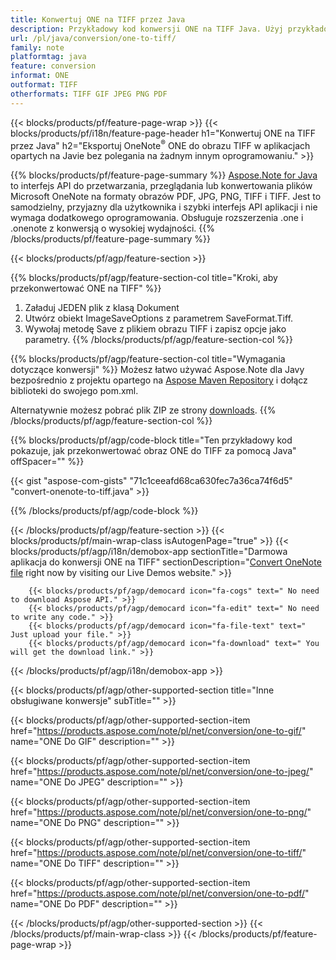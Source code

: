 ```yaml
---
title: Konwertuj ONE na TIFF przez Java
description: Przykładowy kod konwersji ONE na TIFF Java. Użyj przykładowego kodu API dla plików wsadowych ONE do konwersji TIFF w dowolnej aplikacji opartej na Javie. 
url: /pl/java/conversion/one-to-tiff/
family: note
platformtag: java
feature: conversion
informat: ONE
outformat: TIFF
otherformats: TIFF GIF JPEG PNG PDF
---
```

{{< blocks/products/pf/feature-page-wrap >}}
{{< blocks/products/pf/i18n/feature-page-header h1="Konwertuj ONE na TIFF przez Java" h2="Eksportuj OneNote<sup>&reg;</sup> ONE do obrazu TIFF w aplikacjach opartych na Javie bez polegania na żadnym innym oprogramowaniu." >}}

{{% blocks/products/pf/feature-page-summary %}}
[Aspose.Note for Java](https://products.aspose.com/note/java/) to interfejs API do przetwarzania, przeglądania lub konwertowania plików Microsoft OneNote na formaty obrazów PDF, JPG, PNG, TIFF i TIFF. Jest to samodzielny, przyjazny dla użytkownika i szybki interfejs API aplikacji i nie wymaga dodatkowego oprogramowania. Obsługuje rozszerzenia .one i .onenote z konwersją o wysokiej wydajności.
{{% /blocks/products/pf/feature-page-summary  %}}

{{< blocks/products/pf/agp/feature-section >}}

{{% blocks/products/pf/agp/feature-section-col title="Kroki, aby przekonwertować ONE na TIFF" %}}
1. Załaduj JEDEN plik z klasą Dokument
2. Utwórz obiekt ImageSaveOptions z parametrem SaveFormat.Tiff.
3. Wywołaj metodę Save z plikiem obrazu TIFF i zapisz opcje jako parametry.
{{% /blocks/products/pf/agp/feature-section-col %}}

{{% blocks/products/pf/agp/feature-section-col title="Wymagania dotyczące konwersji" %}}
Możesz łatwo używać Aspose.Note dla Javy bezpośrednio z projektu opartego na [Aspose Maven Repository](https://repository.aspose.com/note/) i dołącz biblioteki do swojego pom.xml.

Alternatywnie możesz pobrać plik ZIP ze strony [downloads](https://releases.aspose.com/note/java).
{{% /blocks/products/pf/agp/feature-section-col %}}

{{% blocks/products/pf/agp/code-block title="Ten przykładowy kod pokazuje, jak przekonwertować obraz ONE do TIFF za pomocą Java" offSpacer="" %}}

{{< gist "aspose-com-gists" "71c1ceeafd68ca630fec7a36ca74f6d5" "convert-onenote-to-tiff.java" >}}

{{% /blocks/products/pf/agp/code-block %}}

{{< /blocks/products/pf/agp/feature-section >}}
{{< blocks/products/pf/main-wrap-class isAutogenPage="true" >}}
{{< blocks/products/pf/agp/i18n/demobox-app sectionTitle="Darmowa aplikacja do konwersji ONE na TIFF" sectionDescription="[Convert OneNote file](https://products.aspose.app/note/conversion/onenote-to-tiff) right now by visiting our Live Demos website." >}}

        {{< blocks/products/pf/agp/democard icon="fa-cogs" text=" No need to download Aspose API." >}}
        {{< blocks/products/pf/agp/democard icon="fa-edit" text=" No need to write any code." >}}
        {{< blocks/products/pf/agp/democard icon="fa-file-text" text=" Just upload your file." >}}
        {{< blocks/products/pf/agp/democard icon="fa-download" text=" You will get the download link." >}}
		
{{< /blocks/products/pf/agp/i18n/demobox-app >}}

{{< blocks/products/pf/agp/other-supported-section title="Inne obsługiwane konwersje" subTitle="" >}}

{{< blocks/products/pf/agp/other-supported-section-item href="https://products.aspose.com/note/pl/net/conversion/one-to-gif/" name="ONE Do GIF" description="" >}}

{{< blocks/products/pf/agp/other-supported-section-item href="https://products.aspose.com/note/pl/net/conversion/one-to-jpeg/" name="ONE Do JPEG" description="" >}}

{{< blocks/products/pf/agp/other-supported-section-item href="https://products.aspose.com/note/pl/net/conversion/one-to-png/" name="ONE Do PNG" description="" >}}

{{< blocks/products/pf/agp/other-supported-section-item href="https://products.aspose.com/note/pl/net/conversion/one-to-tiff/" name="ONE Do TIFF" description="" >}}

{{< blocks/products/pf/agp/other-supported-section-item href="https://products.aspose.com/note/pl/net/conversion/one-to-pdf/" name="ONE Do PDF" description="" >}}



{{< /blocks/products/pf/agp/other-supported-section >}}
{{< /blocks/products/pf/main-wrap-class >}}
{{< /blocks/products/pf/feature-page-wrap >}}